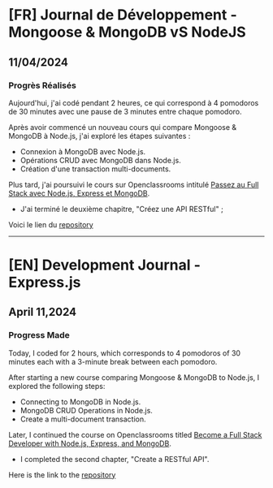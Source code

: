 # [FR] Journal de Développement - Mongoose & MongoDB vS NodeJS

## 11/04/2024

### Progrès Réalisés

Aujourd'hui, j'ai codé pendant 2 heures, ce qui correspond à 4 pomodoros de 30 minutes avec une pause de 3 minutes entre chaque pomodoro.

Après avoir commencé un nouveau cours qui compare Mongoose & MongoDB à Node.js, j'ai exploré les étapes suivantes :

- Connexion à MongoDB avec Node.js.
- Opérations CRUD avec MongoDB dans Node.js.
- Création d'une transaction multi-documents.

Plus tard, j'ai poursuivi le cours sur Openclassrooms intitulé [Passez au Full Stack avec Node.js, Express et MongoDB](https://openclassrooms.com/fr/courses/6390246-passez-au-full-stack-avec-node-js-express-et-mongodb).

- J'ai terminé le deuxième chapitre, "Créez une API RESTful" ;

Voici le lien du [repository](<https://github.com/Paul-Uchenna/One-Commit-Per-Day/tree/main/Openclassroom(Fullstack)>)

---

# [EN] Development Journal - Express.js

## April 11,2024

### Progress Made

Today, I coded for 2 hours, which corresponds to 4 pomodoros of 30 minutes each with a 3-minute break between each pomodoro.

After starting a new course comparing Mongoose & MongoDB to Node.js, I explored the following steps:

- Connecting to MongoDB in Node.js.
- MongoDB CRUD Operations in Node.js.
- Create a multi-document transaction.

Later, I continued the course on Openclassrooms titled [Become a Full Stack Developer with Node.js, Express, and MongoDB](https://openclassrooms.com/fr/courses/6390246-passez-au-full-stack-avec-node-js-express-et-mongodb).

- I completed the second chapter, "Create a RESTful API".

Here is the link to the [repository](<https://github.com/Paul-Uchenna/One-Commit-Per-Day/tree/main/Openclassroom(Fullstack)>)
